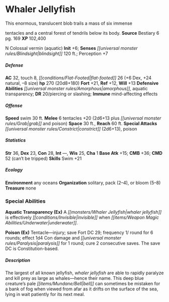 ﻿---
cssclass: [monsters]
title1: Whaler Jellyfish
desc_short: This enormous, translucent blob trails a mass of six immensetentacles
  and a central forest of tendrils below its body.
title2: Whaler Jellyfish
CR: 17
sources:
- name: Bestiary 6
  page: 169
  link: http://paizo.com/products/btpy9oge?Pathfinder-Roleplaying-Game-Bestiary-6-Hardcover
XP: 102400
alignment: N
size: Colossal
type: vermin
subtypes:
- aquatic
initiative:
  bonus: 6
senses:
  blindsight: 120
AC:
  AC: 32
  touch: 8
  flat_footed: 26
  components:
    dex: 6
    natural: 24
    size: -8
HP:
  HP: 270
  long: 20d8+180
saves:
  fort: 21
  ref: 12
  will: 13
defensive_abilities:
- amorphous
- aquatic transparency
DR:
- amount: 20
  weakness: piercing or slashing
immunities:
- mind-affecting effects
speeds:
  swim: 30
attacks:
  melee:
  - - text: 6 tentacles +20 (2d6+13 plus grab and poison)
      entries:
      - - damage: 2d6+13
        - effect: grab
        - effect: poison
      count: 6
      attack: tentacles
      bonus:
      - 20
  special:
  - constrict (2d6+13)
  - poison
space: 30
reach: 60
ability_scores:
  STR: 36
  DEX: 23
  CON: 28
  INT:
  WIS: 25
  CHA: 1
BAB: 15
CMB: 36
CMD: 52
CMD_other: can't be tripped
skills:
  Swim: 21
  Perception: 7
ecology:
  environment: any oceans
  organization: solitary, pack (2-4), or bloom (5-8)
  treasure_type: none
special_abilities:
  Aquatic Transparency (Ex): A whaler jellyfish is effectively invisible when underwater.
  Poison (Ex): Tentacle-injury; save Fort DC 29; frequency 1/ round for 6 rounds;
    effect 1d4 Con damage and paralysis for 1 round; cure 2 consecutive saves. The
    save DC is Constitution-based.
desc_long: The largest of all known jellyfish, whaler jellyfish are able to rapidly
  paralyze and kill prey as large as whales-hence their name. This deep blue creature's
  pale bell can sometimes be mistaken for a bank of fog when viewed from afar as it
  drifts on the surface of the sea, lying in wait patiently for its next meal.

---

# Whaler Jellyfish
This enormous, translucent blob trails a mass of six immense

tentacles and a central forest of tendrils below its body.
**Source** Bestiary 6 pg. 169
**XP** 102,400

N Colossal vermin (aquatic)
**Init** +6; **Senses** _[[universal monster rules/Blindsight|blindsight]]_ 120 ft.; Perception +7

##### Defense

**AC** 32, touch 8, _[[conditions/Flat-Footed|flat-footed]]_ 26 (+6 Dex, +24 natural, –8 size)
**hp** 270 (20d8+180)
**Fort** +21, **Ref** +12, **Will** +13
**Defensive Abilities** _[[universal monster rules/Amorphous|amorphous]]_, aquatic transparency; **DR** 20/piercing or slashing; **Immune** mind-affecting effects

##### Offense
**Speed** swim 30 ft.
**Melee** 6 tentacles +20 (2d6+13 plus _[[universal monster rules/Grab|grab]]_ and poison)
**Space** 30 ft., **Reach** 60 ft.
**Special Attacks** _[[universal monster rules/Constrict|constrict]]_ (2d6+13), poison

##### Statistics
**Str** 36, **Dex** 23, **Con** 28, **Int** —, **Wis** 25, **Cha** 1
**Base Atk** +15; **CMB** +36; **CMD** 52 (can’t be tripped)
**Skills** Swim +21

##### Ecology

**Environment** any oceans
**Organization** solitary, pack (2–4), or bloom (5–8)
**Treasure** none

### Special Abilities

**Aquatic Transparency (Ex)** A _[[monsters/Whaler Jellyfish|whaler jellyfish]]_ is effectively _[[conditions/Invisible|invisible]]_ when _[[items/Weapon Magic Abilities/Underwater|underwater]]_.

**Poison (Ex)** Tentacle—injury; save Fort DC 29; frequency 1/ round for 6 rounds; effect 1d4 Con damage and _[[universal monster rules/Paralysis|paralysis]]_ for 1 round; cure 2 consecutive saves. The save DC is Constitution-based.

##### Description

The largest of all known jellyfish, _whaler jellyfish_ are able to rapidly paralyze and kill prey as large as whales—hence their name. This deep blue creature’s pale _[[items/Mundane/Bell|bell]]_ can sometimes be mistaken for a bank of fog when viewed from afar as it drifts on the surface of the sea, lying in wait patiently for its next meal.